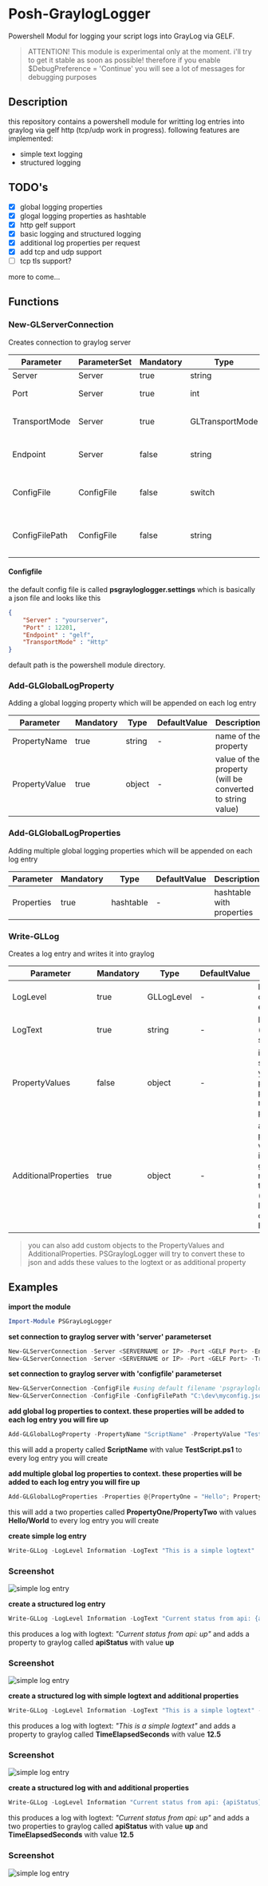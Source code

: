 # Posh-GraylogLogger
Powershell Modul for logging your script logs into GrayLog via GELF. 

> ATTENTION! This module is experimental only at the moment. i'll try to get it stable as soon as possible!
> therefore if you enable $DebugPreference = 'Continue' you will see a lot of messages for debugging purposes

## Description
this repository contains a powershell module for writting log entries into graylog via gelf http (tcp/udp work in progress). following features are implemented:
- simple text logging
- structured logging

## TODO's

- [x] global logging properties
- [x] glogal logging properties as hashtable
- [x] http gelf support
- [x] basic logging and structured logging
- [x] additional log properties per request
- [x] add tcp and udp support
- [ ] tcp tls support?

more to come...
 
## Functions

### New-GLServerConnection
Creates connection to graylog server

Parameter | ParameterSet | Mandatory | Type | DefaultValue | Description
--------- | ------------ | --------- | ---- | ------------ | -----------
Server | Server | true | string | - | servername or ip
Port | Server | true | int | - | port of your gelf http endpoint
TransportMode | Server | true | GLTransportMode | Http | transport mode for logging (https/http/tcp/udp)
Endpoint | Server | false | string | gelf | your endpoint name (text behind :Port/...)
ConfigFile | ConfigFile | false | switch | false | use this switch if you wanna use a config file for parmeters  
ConfigFilePath | ConfigFile | false | string | - | if you wanna provide a custom settings file (full path)

#### Configfile
the default config file is called **psgrayloglogger.settings** which is basically a json file and looks like this
```json
{
    "Server" : "yourserver",
    "Port" : 12201,
    "Endpoint" : "gelf",
    "TransportMode" : "Http"
}
```
default path is the powershell module directory.


### Add-GLGlobalLogProperty
Adding a global logging property which will be appended on each log entry

Parameter | Mandatory | Type | DefaultValue | Description
--------- | --------- | ---- | ------------ | -----------
PropertyName | true | string | - | name of the property 
PropertyValue | true | object | - | value of the property (will be converted to string value)

### Add-GLGlobalLogProperties
Adding multiple global logging properties which will be appended on each log entry

Parameter | Mandatory | Type | DefaultValue | Description
--------- | --------- | ---- | ------------ | -----------
Properties | true | hashtable | - | hashtable with properties

### Write-GLLog
Creates a log entry and writes it into graylog

Parameter | Mandatory | Type | DefaultValue | Description
--------- | --------- | ---- | ------------ | -----------
LogLevel | true | GLLogLevel | - | loglevel of current entry
LogText | true | string | - | logtext (simple or structured)
PropertyValues | false | object | - | if Logtext is structured you have to provide the properties to replace the placeholders
AdditionalProperties | true | object | - | additional properties which will be indexed into graylog but not shown in the logtext (scope logentry only) Hashtable

> you can also add custom objects to the PropertyValues and AdditionalProperties. PSGraylogLogger will try to convert these to json and adds these values to the logtext or as additional property


## Examples

**import the module**
```powershell
Import-Module PSGrayLogLogger
```

**set connection to graylog server with 'server' parameterset**
```powershell
New-GLServerConnection -Server <SERVERNAME or IP> -Port <GELF Port> -Endpoint <Endpointname (Default 'gelf')> -TransportMode Http
New-GLServerConnection -Server <SERVERNAME or IP> -Port <GELF Port> -TransportMode Udp
```

**set connection to graylog server with 'configfile' parameterset**
```powershell
New-GLServerConnection -ConfigFile #using default filename 'psgrayloglogger.settings' and default path
New-GLServerConnection -ConfigFile -ConfigFilePath "C:\dev\myconfig.json" #using custom config file
```

**add global log properties to context. these properties will be added to each log entry you will fire up**
```powershell
Add-GLGlobalLogProperty -PropertyName "ScriptName" -PropertyValue "TestScript.ps1"
```
this will add a property called **ScriptName** with value **TestScript.ps1** to every log entry you will create

**add multiple global log properties to context. these properties will be added to each log entry you will fire up**
```powershell
Add-GLGlobalLogProperties -Properties @{PropertyOne = "Hello"; PropertyTwo = "World"}
```
this will add a two properties called **PropertyOne/PropertyTwo** with values **Hello/World** to every log entry you will create

**create simple log entry**
```powershell
Write-GLLog -LogLevel Information -LogText "This is a simple logtext" 
```
### Screenshot
![simple log entry](docs/log_entry_simple.PNG)

**create a structured log entry**
```powershell
Write-GLLog -LogLevel Information -LogText "Current status from api: {apiStatus}" -PropertyValues @('up')
```
this produces a log with logtext: *"Current status from api: up"* and adds a property to graylog called **apiStatus** with value **up**
### Screenshot
![simple log entry](docs/log_entry_structured.PNG)

**create a structured log with simple logtext and additional properties**
```powershell
Write-GLLog -LogLevel Information -LogText "This is a simple logtext" -AdditionalProperties @{TimeElapsedSeconds = 12.5}
```
this produces a log with logtext: *"This is a simple logtext"* and adds a property to graylog called **TimeElapsedSeconds** with value **12.5**
### Screenshot
![simple log entry](docs/log_entry_simple_additional.PNG)

**create a structured log with  and additional properties**
```powershell
Write-GLLog -LogLevel Information "Current status from api: {apiStatus}" -PropertyValues @('up') -AdditionalProperties @{TimeElapsedSeconds = 12.5}
```
this produces a log with logtext: *"Current status from api: up"* and adds a two properties to graylog called **apiStatus** with value **up** and **TimeElapsedSeconds** with value **12.5**
### Screenshot
![simple log entry](docs/log_entry_structured_additional.PNG)



